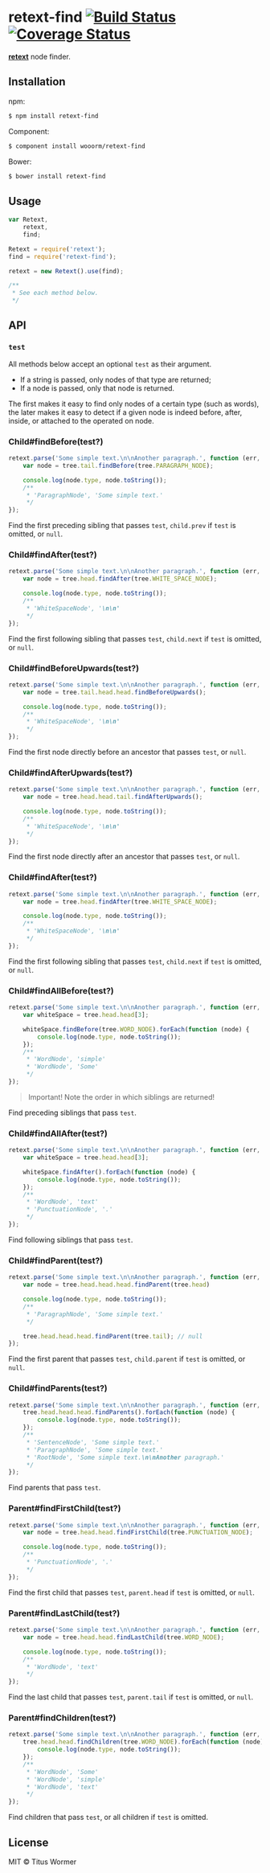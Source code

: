# retext-find [![Build Status](https://img.shields.io/travis/wooorm/retext-find.svg?style=flat)](https://travis-ci.org/wooorm/retext-find) [![Coverage Status](https://img.shields.io/coveralls/wooorm/retext-find.svg?style=flat)](https://coveralls.io/r/wooorm/retext-find?branch=master)

**[retext](https://github.com/wooorm/retext "Retext")** node finder.

## Installation

npm:
```sh
$ npm install retext-find
```

Component:
```sh
$ component install wooorm/retext-find
```

Bower:
```sh
$ bower install retext-find
```

## Usage

```js
var Retext,
    retext,
    find;

Retext = require('retext');
find = require('retext-find');

retext = new Retext().use(find);

/**
 * See each method below.
 */
```

## API

### `test`

All methods below accept an optional `test` as their argument.

- If a string is passed, only nodes of that type are returned;
- If a node is passed, only that node is returned.

The first makes it easy to find only nodes of a certain type (such as words), the later makes it easy to detect if a given node is indeed before, after, inside, or attached to the operated on node.

### Child#findBefore(test?)

```js
retext.parse('Some simple text.\n\nAnother paragraph.', function (err, tree) {
    var node = tree.tail.findBefore(tree.PARAGRAPH_NODE);

    console.log(node.type, node.toString());
    /**
     * 'ParagraphNode', 'Some simple text.'
     */
});
```

Find the first preceding sibling that passes `test`, `child.prev` if `test` is omitted, or `null`.

### Child#findAfter(test?)

```js
retext.parse('Some simple text.\n\nAnother paragraph.', function (err, tree) {
    var node = tree.head.findAfter(tree.WHITE_SPACE_NODE);

    console.log(node.type, node.toString());
    /**
     * 'WhiteSpaceNode', '\n\n'
     */
});
```

Find the first following sibling that passes `test`, `child.next` if `test` is omitted, or `null`.

### Child#findBeforeUpwards(test?)

```js
retext.parse('Some simple text.\n\nAnother paragraph.', function (err, tree) {
    var node = tree.tail.head.head.findBeforeUpwards();

    console.log(node.type, node.toString());
    /**
     * 'WhiteSpaceNode', '\n\n'
     */
});
```

Find the first node directly before an ancestor that passes `test`, or `null`.

### Child#findAfterUpwards(test?)

```js
retext.parse('Some simple text.\n\nAnother paragraph.', function (err, tree) {
    var node = tree.head.head.tail.findAfterUpwards();

    console.log(node.type, node.toString());
    /**
     * 'WhiteSpaceNode', '\n\n'
     */
});
```

Find the first node directly after an ancestor that passes `test`, or `null`.

### Child#findAfter(test?)

```js
retext.parse('Some simple text.\n\nAnother paragraph.', function (err, tree) {
    var node = tree.head.findAfter(tree.WHITE_SPACE_NODE);

    console.log(node.type, node.toString());
    /**
     * 'WhiteSpaceNode', '\n\n'
     */
});
```

Find the first following sibling that passes `test`, `child.next` if `test` is omitted, or `null`.

### Child#findAllBefore(test?)

```js
retext.parse('Some simple text.\n\nAnother paragraph.', function (err, tree) {
    var whiteSpace = tree.head.head[3];

    whiteSpace.findBefore(tree.WORD_NODE).forEach(function (node) {
        console.log(node.type, node.toString());
    });
    /**
     * 'WordNode', 'simple'
     * 'WordNode', 'Some'
     */
});
```

> Important! Note the order in which siblings are returned!

Find preceding siblings that pass `test`.

### Child#findAllAfter(test?)

```js
retext.parse('Some simple text.\n\nAnother paragraph.', function (err, tree) {
    var whiteSpace = tree.head.head[3];

    whiteSpace.findAfter().forEach(function (node) {
        console.log(node.type, node.toString());
    });
    /**
     * 'WordNode', 'text'
     * 'PunctuationNode', '.'
     */
});
```

Find following siblings that pass `test`.

### Child#findParent(test?)

```js
retext.parse('Some simple text.\n\nAnother paragraph.', function (err, tree) {
    var node = tree.head.head.head.findParent(tree.head)

    console.log(node.type, node.toString());
    /**
     * 'ParagraphNode', 'Some simple text.'
     */

    tree.head.head.head.findParent(tree.tail); // null
});
```

Find the first parent that passes `test`, `child.parent` if `test` is omitted, or `null`.

### Child#findParents(test?)

```js
retext.parse('Some simple text.\n\nAnother paragraph.', function (err, tree) {
    tree.head.head.head.findParents().forEach(function (node) {
        console.log(node.type, node.toString());
    });
    /**
     * 'SentenceNode', 'Some simple text.'
     * 'ParagraphNode', 'Some simple text.'
     * 'RootNode', 'Some simple text.\n\nAnother paragraph.'
     */
});
```

Find parents that pass `test`.

### Parent#findFirstChild(test?)

```js
retext.parse('Some simple text.\n\nAnother paragraph.', function (err, tree) {
    var node = tree.head.head.findFirstChild(tree.PUNCTUATION_NODE);

    console.log(node.type, node.toString());
    /**
     * 'PunctuationNode', '.'
     */
});
```

Find the first child that passes `test`, `parent.head` if `test` is omitted, or `null`.

### Parent#findLastChild(test?)

```js
retext.parse('Some simple text.\n\nAnother paragraph.', function (err, tree) {
    var node = tree.head.head.findLastChild(tree.WORD_NODE);

    console.log(node.type, node.toString());
    /**
     * 'WordNode', 'text'
     */
});
```

Find the last child that passes `test`, `parent.tail` if `test` is omitted, or `null`.

### Parent#findChildren(test?)

```js
retext.parse('Some simple text.\n\nAnother paragraph.', function (err, tree) {
    tree.head.head.findChildren(tree.WORD_NODE).forEach(function (node) {
        console.log(node.type, node.toString());
    });
    /**
     * 'WordNode', 'Some'
     * 'WordNode', 'simple'
     * 'WordNode', 'text'
     */
});
```

Find children that pass `test`, or all children if `test` is omitted.

## License

MIT © Titus Wormer
